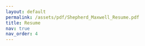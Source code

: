 ```yaml
---
layout: default
permalink: /assets/pdf/Shepherd_Maxwell_Resume.pdf
title: Resume
nav: true
nav_order: 4
---
```

